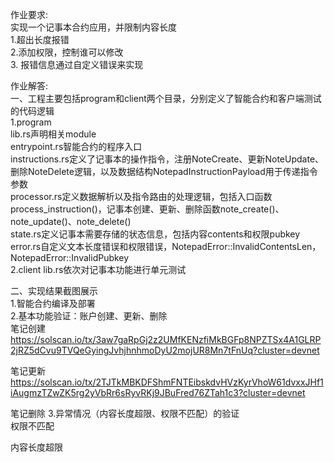 作业要求:  
实现一个记事本合约应用，并限制内容长度  
1.超出长度报错  
2.添加权限，控制谁可以修改  
3. 报错信息通过自定义错误来实现

作业解答:    
一、工程主要包括program和client两个目录，分别定义了智能合约和客户端测试的代码逻辑  
1.program  
lib.rs声明相关module  
entrypoint.rs智能合约的程序入口  
instructions.rs定义了记事本的操作指令，注册NoteCreate、更新NoteUpdate、删除NoteDelete逻辑，以及数据结构NotepadInstructionPayload用于传递指令参数  
processor.rs定义数据解析以及指令路由的处理逻辑，包括入口函数  process_instruction()，记事本创建、更新、删除函数note_create()、note_update()、note_delete()  
state.rs定义记事本需要存储的状态信息，包括内容contents和权限pubkey  
error.rs自定义文本长度错误和权限错误，NotepadError::InvalidContentsLen，NotepadError::InvalidPubkey  
2.client
lib.rs依次对记事本功能进行单元测试

二、实现结果截图展示  
1.智能合约编译及部署  
2.基本功能验证：账户创建、更新、删除  
笔记创建  
https://solscan.io/tx/3aw7gaRpGj2z2UMfKENzfiMkBGFp8NPZTSx4A1GLRP2jRZ5dCvu9TVQeGyingJvhjhnhmoDyU2mojUR8Mn7tFnUq?cluster=devnet

笔记更新
https://solscan.io/tx/2TJTkMBKDFShmFNTEibskdvHVzKyrVhoW61dvxxJHf1iAugmzTZwZK5rg2yVbRr6sRyvRKj9JBuFred76ZTah1c3?cluster=devnet

笔记删除
3.异常情况（内容长度超限、权限不匹配）的验证  
权限不匹配

内容长度超限
